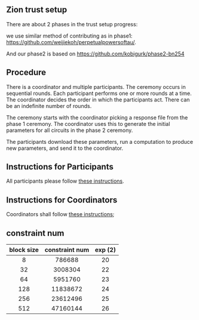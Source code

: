 ## Zion trust setup

There are about 2 phases in the trust setup progress:

we use similar method of contributing as in phase1: https://github.com/weijiekoh/perpetualpowersoftau/.

And our phase2 is based on https://github.com/kobigurk/phase2-bn254


## Procedure
There is a coordinator and multiple participants. The ceremony occurs in sequential rounds. Each participant performs one or more rounds at a time. The coordinator decides the order in which the participants act. There can be an indefinite number of rounds.

The ceremony starts with the coordinator picking a response file from the phase 1 ceremony. The coordinator uses this to generate the initial parameters for all circuits in the phase 2 ceremony.

The participants download these parameters, run a computation to produce new parameters, and send it to the coordinator.

## Instructions for Participants
All participants please follow [these instructions](./participants.md).

## Instructions for Coordinators
Coordinators shall follow [these instructions](./coordinator.md);

## constraint num

| block size | constraint num| exp (2) |
| :--------:| :----------:| :---------:|
| 8 | 786688 | 20 |
| 32 | 3008304 | 22 |
| 64 | 5951760 |  23 |
| 128 | 11838672 | 24 |
| 256 | 23612496 | 25 |
| 512 | 47160144 | 26 |